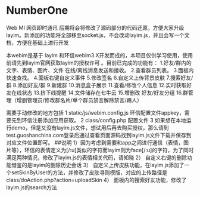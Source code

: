 # NumberOne
Web MI 网页即时通讯
后期将会将修改了源码部分的代码还原，方便大家升级layim。新添加的功能将全部移至socket.js，不会改动layim.js，并且会写一个文档，方便在基础上进行开发 

本webim是基于 layim 和环信webim3.X开发而成的，本项目仅供学习使用，使用前请先到layim官网获取layim的授权许可 。目前已完成的功能有： 1.好友/群内的文字、表情、图片、文件 在线/离线消息发送和接收。 2.查看群员列表。 3.面板内快速查找。 4.面板右键自定义事件 5.修改签名 6.自定义上传背景皮肤 7.搜索好友/群 8.添加好友/群 9.新建群 10.消息盒子展示 11.查看/修改个人信息 12.实时获取好友在线状态 13.挤下线提醒 14.文件储存在七牛云 15.增删改 好友/好友分组 16.群管理（增删管理员/修改群名片/单个群员禁言解除禁言/踢人）

需要手动修改的地方包括
1 static/js/webim.config.js 环信配置文件appkey，需要先到环信注册添加应用获取。 2 class/config.php 配置文件 3 如果想在本地运行demo，但是又没有layim.js文件，想试用后再去购买授权，那么请到test.guoshanchina.com登录后通过查看页面源码找到layim.js文件下载并保存到对应文件位置即可。 ##说明 1）因为考虑到需要和app之间进行通信（表情，图片等），环信的表情定义为[/:u]类似的字符而layim则为face[/:u]的字符，为了同时满足两种情况，修改了layim.js的表情相关代码，请知晓 2） 自定义右键的删除功能借鉴的是layim的删除历史会话 3） 自定义上传皮肤功能，在layim.js添加了一个setSkinByUser的方法，并修改了皮肤寻则模版，对应的上传路径是class/doAction.php?action=uploadSkin 4） 面板内的搜索好友功能，修改了layim.js的search方法
